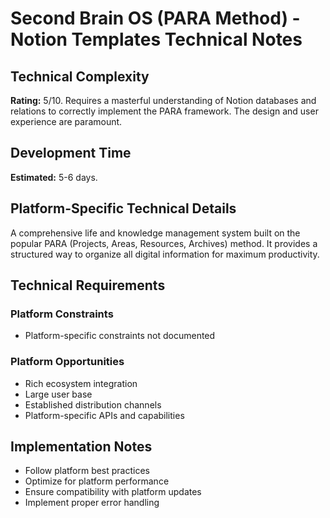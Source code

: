 # Second Brain OS (PARA Method) - Notion Templates Technical Notes

## Technical Complexity
**Rating:** 5/10. Requires a masterful understanding of Notion databases and relations to correctly implement the PARA framework. The design and user experience are paramount.

## Development Time
**Estimated:** 5-6 days.

## Platform-Specific Technical Details
A comprehensive life and knowledge management system built on the popular PARA (Projects, Areas, Resources, Archives) method. It provides a structured way to organize all digital information for maximum productivity.

## Technical Requirements

### Platform Constraints
- Platform-specific constraints not documented

### Platform Opportunities
- Rich ecosystem integration
- Large user base
- Established distribution channels
- Platform-specific APIs and capabilities

## Implementation Notes
- Follow platform best practices
- Optimize for platform performance
- Ensure compatibility with platform updates
- Implement proper error handling
